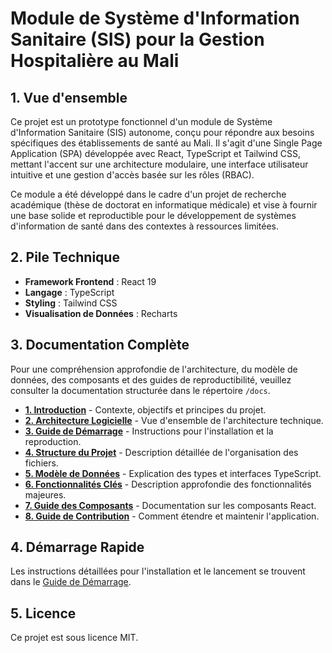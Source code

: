 # Module de Système d'Information Sanitaire (SIS) pour la Gestion Hospitalière au Mali

## 1. Vue d'ensemble

Ce projet est un prototype fonctionnel d'un module de Système d'Information Sanitaire (SIS) autonome, conçu pour répondre aux besoins spécifiques des établissements de santé au Mali. Il s'agit d'une Single Page Application (SPA) développée avec React, TypeScript et Tailwind CSS, mettant l'accent sur une architecture modulaire, une interface utilisateur intuitive et une gestion d'accès basée sur les rôles (RBAC).

Ce module a été développé dans le cadre d'un projet de recherche académique (thèse de doctorat en informatique médicale) et vise à fournir une base solide et reproductible pour le développement de systèmes d'information de santé dans des contextes à ressources limitées.

## 2. Pile Technique

-   **Framework Frontend** : React 19
-   **Langage** : TypeScript
-   **Styling** : Tailwind CSS
-   **Visualisation de Données** : Recharts

## 3. Documentation Complète

Pour une compréhension approfondie de l'architecture, du modèle de données, des composants et des guides de reproductibilité, veuillez consulter la documentation structurée dans le répertoire `/docs`.

-   [**1. Introduction**](./docs/1_introduction.md) - Contexte, objectifs et principes du projet.
-   [**2. Architecture Logicielle**](./docs/2_architecture.md) - Vue d'ensemble de l'architecture technique.
-   [**3. Guide de Démarrage**](./docs/3_getting_started.md) - Instructions pour l'installation et la reproduction.
-   [**4. Structure du Projet**](./docs/4_project_structure.md) - Description détaillée de l'organisation des fichiers.
-   [**5. Modèle de Données**](./docs/5_data_model.md) - Explication des types et interfaces TypeScript.
-   [**6. Fonctionnalités Clés**](./docs/6_core_features.md) - Description approfondie des fonctionnalités majeures.
-   [**7. Guide des Composants**](./docs/7_components_guide.md) - Documentation sur les composants React.
-   [**8. Guide de Contribution**](./docs/8_contribution_guide.md) - Comment étendre et maintenir l'application.

## 4. Démarrage Rapide

Les instructions détaillées pour l'installation et le lancement se trouvent dans le [Guide de Démarrage](./docs/3_getting_started.md).

## 5. Licence

Ce projet est sous licence MIT.
